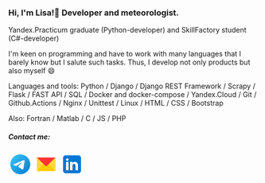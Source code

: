 ### Hi, I'm Lisa!👋 Developer and meteorologist.
Yandex.Practicum graduate (Python-developer) and SkillFactory student (C#-developer)

I'm keen on programming and have to work with many languages that I barely know but I salute such tasks. Thus, I develop not only products but also myself 😄

Languages and tools: Python / Django / Django REST Framework / Scrapy / Flask / FAST API / SQL / Docker and docker-compose / Yandex.Cloud / Git / Github.Actions / Nginx / Unittest / Linux / HTML / CSS / Bootstrap

Also: Fortran / Matlab / C / JS / PHP

##### Contact me:
[<img src="./svg/telegram.svg" width="48px" height="48px">](https://t.me/DrukYul)
[<img src="./svg/mail.svg" width="48px" height="48px">](mailto:liza@eandrosova.ru)
[<img src="./svg/linkedin.svg" width="48px" height="48px">](https://www.linkedin.com/in/elizaveta-androsova/)

<!--
**photometer/photometer** is a ✨ _special_ ✨ repository because its `README.md` (this file) appears on your GitHub profile.

Here are some ideas to get you started:

- 🔭 I’m currently working on ...
- 🌱 I’m currently learning ...
- 👯 I’m looking to collaborate on ...
- 🤔 I’m looking for help with ...
- 💬 Ask me about ...
- 📫 How to reach me: ...
- 😄 Pronouns: ...
- ⚡ Fun fact: ...
-->
